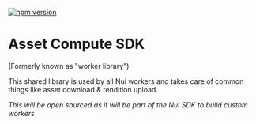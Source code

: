 <!--- when a new release happens, the VERSION and URL in the badge have to be manually updated because it's a private registry --->
[![npm version](https://img.shields.io/badge/%40nui%2Flibrary-12.0.0-blue.svg)](https://artifactory.corp.adobe.com/artifactory/npm-nui-release/@nui/library/-/@nui/library-12.0.0.tgz)

# Asset Compute SDK

(Formerly known as "worker library")

This shared library is used by all Nui workers and takes care of common things like asset download & rendition upload.

_This will be open sourced as it will be part of the Nui SDK to build custom workers_

